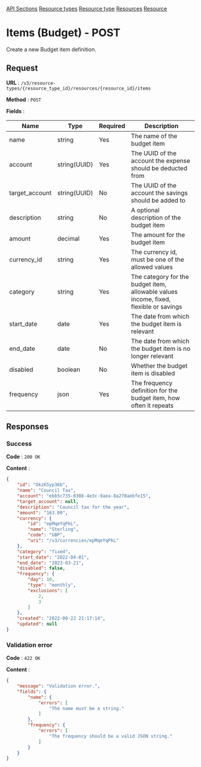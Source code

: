 [API Sections](../Sections.md)
[Resource types](../resource-types/GET.md)
[Resource type](../resource-type/GET.md)
[Resources](../resources/GET.md)
[Resource](../resource/GET.md)

# Items (Budget) - POST

Create a new Budget item definition.

## Request

**URL** : `/v3/resource-types/{resource_type_id}/resources/{resource_id}/items`

**Method** : `POST`

**Fields** :

Name | Type | Required | Description
---|---|---|---
name | string | Yes | The name of the budget item
account | string(UUID) | Yes | The UUID of the account the expense should be deducted from
target_account | string(UUID) | No | The UUID of the account the savings should be added to
description | string | No | A optional description of the budget item
amount | decimal | Yes | The amount for the budget item
currency_id | string | Yes | The currency id, must be one of the allowed values
category | string | Yes | The category for the budget item, allowable values income, fixed, flexible or savings
start_date | date | Yes | The date from which the budget item is relevant
end_date | date | No | The date from which the budget item is no longer relevant
disabled | boolean | No | Whether the budget item is disabled
frequency | json | Yes | The frequency definition for the budget item, how often it repeats

## Responses

### Success

**Code** : `200 OK`

**Content** : 
```json
{
    "id": "OkzK5yp36b",
    "name": "Council Tax",
    "account": "ebb5c735-0308-4e3c-9aea-8a270aebfe15",
    "target_account": null,
    "description": "Council tax for the year",
    "amount": "163.00",
    "currency": {
        "id": "epMqeYqPkL",
        "name": "Sterling",
        "code": "GBP",
        "uri": "/v3/currencies/epMqeYqPkL"
    },
    "category": "fixed",
    "start_date": "2022-04-01",
    "end_date": "2023-03-21",
    "disabled": false,
    "frequency": {
        "day": 10,
        "type": "monthly",
        "exclusions": [
            2,
            3
        ]
    },
    "created": "2022-09-22 21:17:14",
    "updated": null
}
```

### Validation error

**Code** : `422 OK`

**Content** : 
```json
{
    "message": "Validation error.",
    "fields": {
        "name": {
            "errors": [
                "The name must be a string."
            ]
        },
        "frequency": {
            "errors": [
                "The frequency should be a valid JSON string."
            ]
        }
    }
}
```